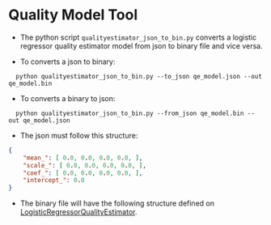 # Quality Model Tool

- The python script ```qualityestimator_json_to_bin.py``` converts a logistic regressor quality estimator model from json to binary file and vice versa.

- To converts a json to binary:

```console
  python qualityestimator_json_to_bin.py --to_json qe_model.json --out qe_model.bin
```

- To converts a binary to json:

```console
  python qualityestimator_json_to_bin.py --from_json qe_model.bin --out qe_model.json
```

- The json must follow this structure:
```json
{
    "mean_": [ 0.0, 0.0, 0.0, 0.0, ], 
    "scale_": [ 0.0, 0.0, 0.0, 0.0, ],
    "coef_": [ 0.0, 0.0, 0.0, 0.0, ], 
    "intercept_": 0.0 
}
```

- The binary file will have the following structure defined on [LogisticRegressorQualityEstimator](https://github.com/browsermt/bergamot-translator/blob/main/src/translator/quality_estimator.h#L100-L108).
